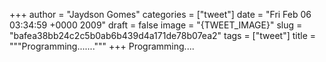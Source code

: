 
+++
author = "Jaydson Gomes"
categories = ["tweet"]
date = "Fri Feb 06 03:34:59 +0000 2009"
draft = false
image = "{TWEET_IMAGE}"
slug = "bafea38bb24c2c5b0ab6b439d4a171de78b07ea2"
tags = ["tweet"]
title = """Programming......."""
+++
Programming....
